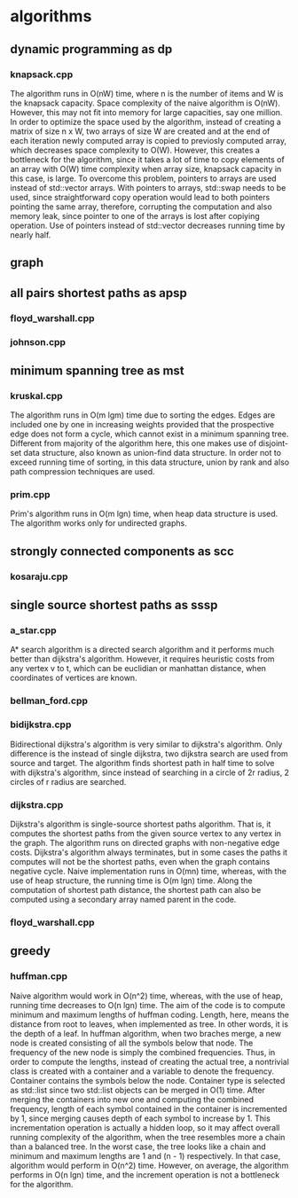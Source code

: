 # algorithms
## dynamic programming as dp
### knapsack.cpp
The algorithm runs in O(nW) time, where n is the number of items and W is the knapsack capacity. Space complexity of the naive algorithm is O(nW). However, this may not fit into memory for large capacities, say one million. In order to optimize the space used by the algorithm, instead of creating a matrix of size n x W, two arrays of size W are created and at the end of each iteration newly computed array is copied to previosly computed array, which decreases space complexity to O(W). However, this creates a bottleneck for the algorithm, since it takes a lot of time to copy elements of an array with O(W) time complexity when array size, knapsack capacity in this case, is large. To overcome this problem, pointers to arrays are used instead of std::vector arrays. With pointers to arrays, std::swap needs to be used, since straightforward copy operation would lead to both pointers pointing the same array, therefore, corrupting the computation and also memory leak, since pointer to one of the arrays is lost after copiying operation. Use of pointers instead of std::vector decreases running time by nearly half.
## graph
## all pairs shortest paths as apsp
### floyd_warshall.cpp
### johnson.cpp
## minimum spanning tree as mst
### kruskal.cpp
The algorithm runs in O(m lgm) time due to sorting the edges. Edges are included one by one in increasing weights provided that the prospective edge does not form a cycle, which cannot exist in a minimum spanning tree. Different from majority of the algorithm here, this one makes use of disjoint-set data structure, also known as union-find data structure. In order not to exceed running time of sorting, in this data structure, union  by rank and also path compression techniques are used.
### prim.cpp
Prim's algorithm runs in O(m lgn) time, when heap data structure is used. The algorithm works only for undirected graphs.
## strongly connected components as scc
### kosaraju.cpp
## single source shortest paths as sssp
### a_star.cpp
A* search algorithm is a directed search algorithm and it performs much better than dijkstra's algorithm. However, it requires heuristic costs from any vertex v to t, which can be euclidian or manhattan distance, when coordinates of vertices are known.
### bellman_ford.cpp
### bidijkstra.cpp
Bidirectional dijkstra's algorithm is very similar to dijkstra's algorithm. Only difference is the instead of single dijkstra, two dijkstra search are used from source and target. The algorithm finds shortest path in half time to solve with dijkstra's algorithm, since instead of searching in a circle of 2r radius, 2 circles of r radius are searched.
### dijkstra.cpp
Dijkstra's algorithm is single-source shortest paths algorithm. That is, it computes the shortest paths from the given source vertex to any vertex in the graph. The algorithm runs on directed graphs with non-negative edge costs. Dijkstra's algorithm always terminates, but in some cases the paths it computes will not be the shortest paths, even when the graph contains negative cycle. Naive implementation runs in O(mn) time, whereas, with the use of heap structure, the running time is O(m lgn) time. Along the computation of shortest path distance, the shortest path can also be computed using a secondary array named parent in the code.
### floyd_warshall.cpp
## greedy
### huffman.cpp
Naive algorithm would work in O(n^2) time, whereas, with the use of heap, running time decreases to O(n lgn) time. The aim of the code is to compute minimum and maximum lengths of huffman coding. Length, here, means the distance from root to leaves, when implemented as tree. In other words, it is the depth of a leaf. In huffman algorithm, when two braches merge, a new node is created consisting of all the symbols below that node. The frequency of the new node is simply the combined frequencies. Thus, in order to compute the lengths, instead of creating the actual tree, a nontrivial class is created with a container and a variable to denote the frequency. Container contains the symbols below the node. Container type is selected as std::list since two std::list objects can be merged in O(1) time. After merging the containers into new one and computing the combined frequency, length of each symbol contained in the container is incremented by 1, since merging causes depth of each symbol to increase by 1. This incrementation operation is actually a hidden loop, so it may affect overall running complexity of the algorithm, when the tree resembles more a chain than a balanced tree. In the worst case, the tree looks like a chain and minimum and maximum lengths are 1 and (n - 1) respectively. In that case, algorithm would perform in O(n^2) time. However, on average, the algorithm performs in O(n lgn) time, and the increment operation is not a bottleneck for the algorithm.

